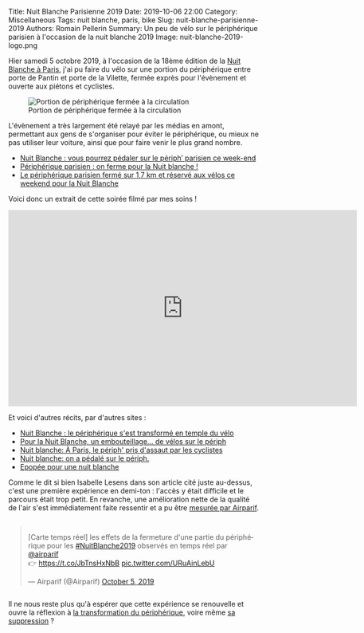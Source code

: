 Title: Nuit Blanche Parisienne 2019
Date: 2019-10-06 22:00
Category: Miscellaneous
Tags: nuit blanche, paris, bike
Slug: nuit-blanche-parisienne-2019
Authors: Romain Pellerin
Summary: Un peu de vélo sur le périphérique parisien à l'occasion de la nuit blanche 2019
Image: nuit-blanche-2019-logo.png

Hier samedi 5 octobre 2019, à l'occasion de la 18ème édition de la [Nuit Blanche à Paris](https://quefaire.paris.fr/nuitblanche), j'ai pu faire du vélo sur une portion du périphérique entre porte de Pantin et porte de la Vilette, fermée exprès pour l'évènement et ouverte aux piétons et cyclistes.

<figure class="center">
<img src="{filename}/images/nuit-blanche-2019.jpg" alt="Portion de périphérique fermée à la circulation" />
<figcaption>Portion de périphérique fermée à la circulation</figcaption>
</figure>

L'évènement a très largement été relayé par les médias en amont, permettant aux gens de s'organiser pour éviter le périphérique, ou mieux ne pas utiliser leur voiture, ainsi que pour faire venir le plus grand nombre.

- [Nuit Blanche : vous pourrez pédaler sur le périph’ parisien ce week-end](http://www.leparisien.fr/culture-loisirs/sortir-region-parisienne/nuit-blanche-vous-pourrez-pedaler-sur-le-periph-parisien-ce-week-end-30-09-2019-8163324.php)
- [Périphérique parisien : on ferme pour la Nuit blanche !](http://www.leparisien.fr/paris-75/paris-75020/peripherique-parisien-on-ferme-pour-la-nuit-blanche-05-10-2019-8166768.php)
- [Le périphérique parisien fermé sur 1,7 km et réservé aux vélos ce weekend pour la Nuit Blanche](https://france3-regions.francetvinfo.fr/paris-ile-de-france/paris/peripherique-parisien-ferme-17-km-reserve-aux-velos-ce-weekend-nuit-blanche-1730261.html)

Voici donc un extrait de cette soirée filmé par mes soins !

<iframe width="700" height="394" src="https://www.youtube-nocookie.com/embed/y0Xw1uvCHg8?rel=0" frameborder="0" allowfullscreen></iframe>

Et voici d'autres récits, par d'autres sites :

- [Nuit Blanche : le périphérique s'est transformé en temple du vélo](http://www.leparisien.fr/video/nuit-blanche-le-peripherique-s-est-transforme-en-temple-du-velo-06-10-2019-8167215.php)
- [Pour la Nuit Blanche, un embouteillage… de vélos sur le périph](http://www.leparisien.fr/paris-75/pour-la-nuit-blanche-un-embouteillage-de-velos-sur-le-periph-05-10-2019-8166966.php)
- [Nuit blanche: À Paris, le périph' pris d'assaut par les cyclistes](https://www.huffingtonpost.fr/entry/nuit-blanche-paris-velo-periph_fr_5d999b40e4b0fc935edb6102)
- [Nuit blanche: on a pédalé sur le périph.](https://www.lemonde.fr/blog/transports/2019/10/06/nuit-blanche-on-a-pedale-sur-le-periph/)
- [Epopée pour une nuit blanche](https://www.isabelleetlevelo.fr/2019/10/06/peripherique-nuit-blanche-velodrome-velos-2019/)

Comme le dit si bien Isabelle Lesens dans son article cité juste au-dessus, c'est une première expérience en demi-ton : l'accès y était difficile et le parcours était trop petit. En revanche, une amélioration nette de la qualité de l'air s'est immédiatement faite ressentir et a pu être [mesurée par Airparif](https://twitter.com/Airparif/status/1180469790118428672).

<div style="display:flex;justify-content:center">
    <blockquote class="twitter-tweet"><p lang="fr" dir="ltr">[Carte temps réel] les effets de la fermeture d&#39;une partie du périphérique pour les <a href="https://twitter.com/hashtag/NuitBlanche2019?src=hash&amp;ref_src=twsrc%5Etfw">#NuitBlanche2019</a> observés en temps réel par <a href="https://twitter.com/Airparif?ref_src=twsrc%5Etfw">@airparif</a> <br>👉 <a href="https://t.co/JbTnsHxNbB">https://t.co/JbTnsHxNbB</a> <a href="https://t.co/URuAinLebU">pic.twitter.com/URuAinLebU</a></p>&mdash; Airparif (@Airparif) <a href="https://twitter.com/Airparif/status/1180469790118428672?ref_src=twsrc%5Etfw">October 5, 2019</a></blockquote> <script async src="https://platform.twitter.com/widgets.js" charset="utf-8"></script> 
</div>

Il ne nous reste plus qu'à espérer que cette expérience se renouvelle et ouvre la réflexion à [la transformation du périphérique](http://www.leparisien.fr/info-paris-ile-de-france-oise/transports/paris-velos-bus-covoiturage-le-peripherique-roule-vers-le-futur-04-10-2019-8165862.php), voire même [sa suppression](http://www.leparisien.fr/paris-75/paris-voici-ce-qu-imagine-gaspard-gantzer-pour-remplacer-le-peripherique-23-05-2019-8078337.php) ?
